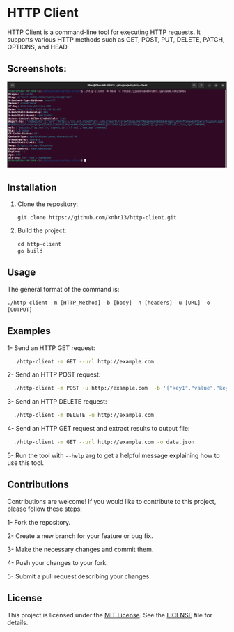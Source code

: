 # HTTP Client

HTTP Client is a command-line tool for executing HTTP requests. It supports various HTTP methods such as GET, POST, PUT, DELETE, PATCH, OPTIONS, and HEAD.

## Screenshots:

![http-client](./http-client.png)

## Installation

1. Clone the repository:

   ```shell
   git clone https://github.com/knbr13/http-client.git
   ```
2. Build the project:
   ```shell
   cd http-client
   go build
   ```
## Usage

The general format of the command is:
  ```shell
  ./http-client -m [HTTP_Method] -b [body] -h [headers] -u [URL] -o [OUTPUT]
  ```
## Examples

1- Send an HTTP GET request:

```bash
  ./http-client -m GET --url http://example.com
```

2- Send an HTTP POST request:
```bash
  ./http-client -m POST -u http://example.com  -b '{"key1","value","key2":"value"}'
```

3- Send an HTTP DELETE request:

```bash
  ./http-client -m DELETE -u http://example.com
```

4- Send an HTTP GET request and extract results to output file:

```bash
  ./http-client -m GET --url http://example.com -o data.json
```

5- Run the tool with `--help` arg to get a helpful message explaining how to use this tool.


## Contributions

Contributions are welcome! If you would like to contribute to this project, please follow these steps:

   1- Fork the repository.
   
   2- Create a new branch for your feature or bug fix.
   
   3- Make the necessary changes and commit them.
   
   4- Push your changes to your fork.
   
   5- Submit a pull request describing your changes.

## License

This project is licensed under the [MIT License](https://github.com/knbr13/http-client/blob/main/LICENSE). See the [LICENSE](https://github.com/knbr13/http-client/blob/main/LICENSE) file for details.

